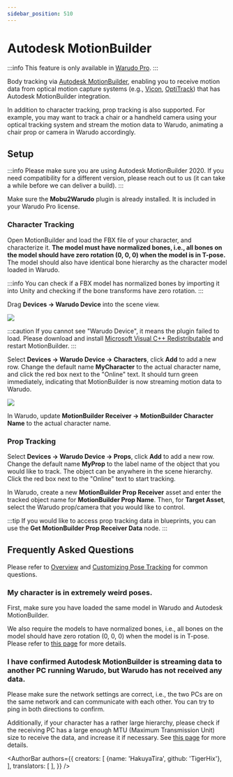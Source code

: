 ```yaml
---
sidebar_position: 510
---
```


# Autodesk MotionBuilder

:::info
This feature is only available in [Warudo Pro](../pro).
:::

Body tracking via [Autodesk MotionBuilder](https://www.autodesk.com/products/motionbuilder/), enabling you to receive motion data from optical motion capture systems (e.g., [Vicon](https://www.vicon.com/), [OptiTrack](https://optitrack.com/)) that has Autodesk MotionBuilder integration.

In addition to character tracking, prop tracking is also supported. For example, you may want to track a chair or a handheld camera using your optical tracking system and stream the motion data to Warudo, animating a chair prop or camera in Warudo accordingly.

## Setup

:::info
Please make sure you are using Autodesk MotionBuilder 2020. If you need compatibility for a different version, please reach out to us (it can take a while before we can deliver a build).
:::

Make sure the **Mobu2Warudo** plugin is already installed. It is included in your Warudo Pro license.

### Character Tracking

Open MotionBuilder and load the FBX file of your character, and characterize it. **The model must have normalized bones, i.e., all bones on the model should have zero rotation (0, 0, 0) when the model is in T-pose.** The model should also have identical bone hierarchy as the character model loaded in Warudo.

:::info
You can check if a FBX model has normalized bones by importing it into Unity and checking if the bone transforms have zero rotation.
:::

Drag **Devices → Warudo Device** into the scene view.

![](/doc-img/en-motionbuilder-1.png)

:::caution
If you cannot see "Warudo Device", it means the plugin failed to load. Please download and install [Microsoft Visual C++ Redistributable](https://learn.microsoft.com/en-us/cpp/windows/latest-supported-vc-redist?view=msvc-170) and restart MotionBuilder.
:::

Select **Devices → Warudo Device → Characters**, click **Add** to add a new row. Change the default name **MyCharacter** to the actual character name, and click the red box next to the "Online" text. It should turn green immediately, indicating that MotionBuilder is now streaming motion data to Warudo.

![](/doc-img/en-motionbuilder-2.png)

In Warudo, update **MotionBuilder Receiver → MotionBuilder Character Name** to the actual character name.

### Prop Tracking

Select **Devices → Warudo Device → Props**, click **Add** to add a new row. Change the default name **MyProp** to the label name of the object that you would like to track. The object can be anywhere in the scene hierarchy. Click the red box next to the "Online" text to start tracking.

In Warudo, create a new **MotionBuilder Prop Receiver** asset and enter the tracked object name for **MotionBuilder Prop Name**. Then, for **Target Asset**, select the Warudo prop/camera that you would like to control.

:::tip
If you would like to access prop tracking data in blueprints, you can use the **Get MotionBuilder Prop Receiver Data** node.
:::

## Frequently Asked Questions

Please refer to [Overview](overview#FAQ) and [Customizing Pose Tracking](body-tracking#FAQ) for common questions.

### My character is in extremely weird poses.

First, make sure you have loaded the same model in Warudo and Autodesk MotionBuilder.

We also require the models to have normalized bones,  i.e., all bones on the model should have zero rotation (0, 0, 0) when the model is in T-pose. Please refer to [this page](../misc/normalizing-model-bones) for more details.

### I have confirmed Autodesk MotionBuilder is streaming data to another PC running Warudo, but Warudo has not received any data.

Please make sure the network settings are correct, i.e., the two PCs are on the same network and can communicate with each other. You can try to ping in both directions to confirm.

Additionally, if your character has a rather large hierarchy, please check if the receiving PC has a large enough MTU (Maximum Transmission Unit) size to receive the data, and increase it if necessary. See [this page](https://answers.microsoft.com/en-us/windows/forum/all/how-to-change-mtu-settings-in-windows-10/5c36c250-a0e8-47ee-b01c-de22139dc297) for more details.

<AuthorBar authors={{
  creators: [
    {name: 'HakuyaTira', github: 'TigerHix'},
  ],
  translators: [
  ],
}} />
